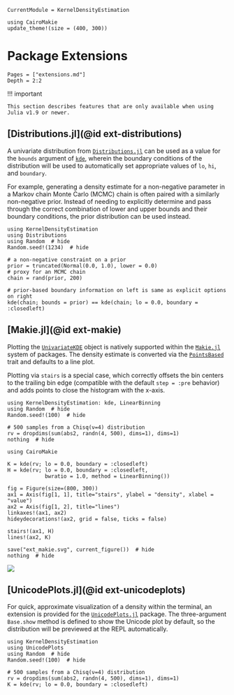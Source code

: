 ```@meta
CurrentModule = KernelDensityEstimation
```
```@setup
using CairoMakie
update_theme!(size = (400, 300))
```

# Package Extensions

```@contents
Pages = ["extensions.md"]
Depth = 2:2
```

!!! important

    This section describes features that are only available when using Julia v1.9 or newer.

## [Distributions.jl](@id ext-distributions)

A univariate distribution from
[`Distributions.jl`](https://juliahub.com/ui/Packages/General/Distributions)
can be used as a value for the `bounds` argument of [`kde`](@ref), wherein the boundary conditions of the distribution
will be used to automatically set appropriate values of `lo`, `hi`, and `boundary`.

For example, generating a density estimate for a non-negative parameter in a Markov chain Monte Carlo (MCMC) chain
is often paired with a similarly non-negative prior.
Instead of needing to explicitly determine and pass through the correct combination of lower and upper bounds and
their boundary conditions, the prior distribution can be used instead.

```@example ext_distributions
using KernelDensityEstimation
using Distributions
using Random  # hide
Random.seed!(1234)  # hide

# a non-negative constraint on a prior
prior = truncated(Normal(0.0, 1.0), lower = 0.0)
# proxy for an MCMC chain
chain = rand(prior, 200)

# prior-based boundary information on left is same as explicit options on right
kde(chain; bounds = prior) == kde(chain; lo = 0.0, boundary = :closedleft)
```


## [Makie.jl](@id ext-makie)

Plotting the [`UnivariateKDE`](@ref) object is natively supported within the
[`Makie.jl`](https://juliahub.com/ui/Packages/General/Makie)
system of packages.
The density estimate is converted via the
[`PointsBased`](https://docs.makie.org/stable/explanations/recipes#Multiple-Argument-Conversion-with-convert_arguments)
trait and defaults to a line plot.

Plotting via `stairs` is a special case, which correctly offsets the bin centers to the trailing bin edge (compatible
with the default `step = :pre` behavior) and adds points to close the histogram with the x-axis.

```@example ext_makie
using KernelDensityEstimation: kde, LinearBinning
using Random  # hide
Random.seed!(100)  # hide

# 500 samples from a Chisq(ν=4) distribution
rv = dropdims(sum(abs2, randn(4, 500), dims=1), dims=1)
nothing  # hide
```

```@example ext_makie
using CairoMakie

K = kde(rv; lo = 0.0, boundary = :closedleft)
H = kde(rv; lo = 0.0, boundary = :closedleft,
            bwratio = 1.0, method = LinearBinning())

fig = Figure(size=(800, 300))
ax1 = Axis(fig[1, 1], title="stairs", ylabel = "density", xlabel = "value")
ax2 = Axis(fig[1, 2], title="lines")
linkaxes!(ax1, ax2)
hideydecorations!(ax2, grid = false, ticks = false)

stairs!(ax1, H)
lines!(ax2, K)

save("ext_makie.svg", current_figure())  # hide
nothing  # hide
```

![](ext_makie.svg)

## [UnicodePlots.jl](@id ext-unicodeplots)

For quick, approximate visualization of a density within the terminal, an extension is provided for the
[`UnicodePlots.jl`](https://juliahub.com/ui/Packages/General/UnicodePlots)
package.
The three-argument `Base.show` method is defined to show the Unicode plot by default, so the distribution will be
previewed at the REPL automatically.

```@example ext_unicodeplots
using KernelDensityEstimation
using UnicodePlots
using Random  # hide
Random.seed!(100)  # hide

# 500 samples from a Chisq(ν=4) distribution
rv = dropdims(sum(abs2, randn(4, 500), dims=1), dims=1)
K = kde(rv; lo = 0.0, boundary = :closedleft)
```
